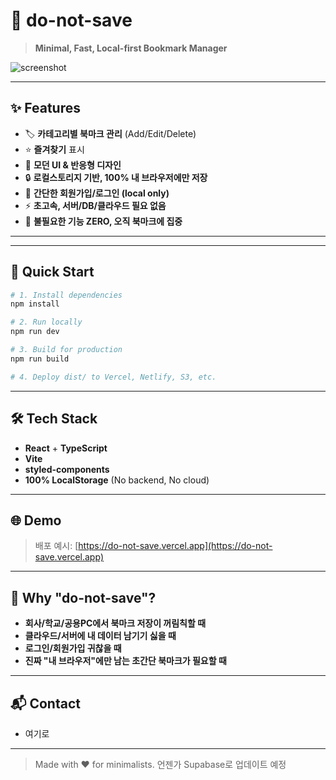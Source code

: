 # 🚀 do-not-save

> **Minimal, Fast, Local-first Bookmark Manager**

![screenshot](./screenshot.png)

---

## ✨ Features

- 🏷️ **카테고리별 북마크 관리** (Add/Edit/Delete)
- ⭐ **즐겨찾기** 표시
- 🎨 **모던 UI & 반응형 디자인**
- 🔒 **로컬스토리지 기반, 100% 내 브라우저에만 저장**
- 📝 **간단한 회원가입/로그인 (local only)**
- ⚡ **초고속, 서버/DB/클라우드 필요 없음**
- 🧹 **불필요한 기능 ZERO, 오직 북마크에 집중**

---

---

## 🚀 Quick Start

```bash
# 1. Install dependencies
npm install

# 2. Run locally
npm run dev

# 3. Build for production
npm run build

# 4. Deploy dist/ to Vercel, Netlify, S3, etc.
```

---

## 🛠️ Tech Stack

- **React** + **TypeScript**
- **Vite**
- **styled-components**
- **100% LocalStorage** (No backend, No cloud)

---

## 🌐 Demo

> 배포 예시: [https://do-not-save.vercel.app](https://do-not-save.vercel.app)

---

## 🤔 Why "do-not-save"?

- **회사/학교/공용PC에서 북마크 저장이 꺼림칙할 때**
- **클라우드/서버에 내 데이터 남기기 싫을 때**
- **로그인/회원가입 귀찮을 때**
- **진짜 "내 브라우저"에만 남는 초간단 북마크가 필요할 때**

---

## 📬 Contact

- 여기로

---

> Made with ❤️ for minimalists.
> 언젠가 Supabase로 업데이트 예정 